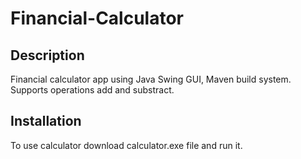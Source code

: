 # Financial-Calculator
## Description
Financial calculator app using Java Swing GUI, Maven build system. Supports operations add and substract.

## Installation
To use calculator download calculator.exe file and run it.
